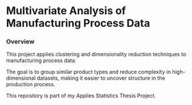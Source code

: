 # Multivariate Analysis of Manufacturing Process Data


### Overview 

This project applies clustering and dimensionality reduction techniques to manufacturing process data. 

The goal is to group similar product types and reduce complexity in high-dimensional datasets, making it easier to uncover structure in the production process. 

This repository is part of my Applies Statistics Thesis Project.